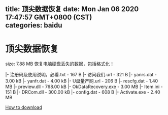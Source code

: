 
title: 顶尖数据恢复
date: Mon Jan 06 2020 17:47:57 GMT+0800 (CST)    
categories: baidu
---

# 顶尖数据恢复
size: 7.88 MB
 恢复电脑硬盘丢失的数据，包括格式化！
 
|- 注册码及使用说明，必看.txt - 167 B
|- 访问我们.url - 321 B
|- yanrs.dat - 3.00 kB
|- yanfr.dat - 4.00 kB
|- U盘量产网.url - 206 B
|- rescfg.dat - 1.40 MB
|- preview.dll - 768.00 kB
|- OkDataRecovery.exe - 3.00 MB
|- Item.ini - 151 B
|- DRCom.dll - 300.00 kB
|- config.dat - 608 B
|- Activate.exe - 2.40 MB

[How to download](https://bpcam.bemobtrk.com/go/2ceec3aa-1ca2-46d6-b9ff-aaa5c184517c?jno=4557)